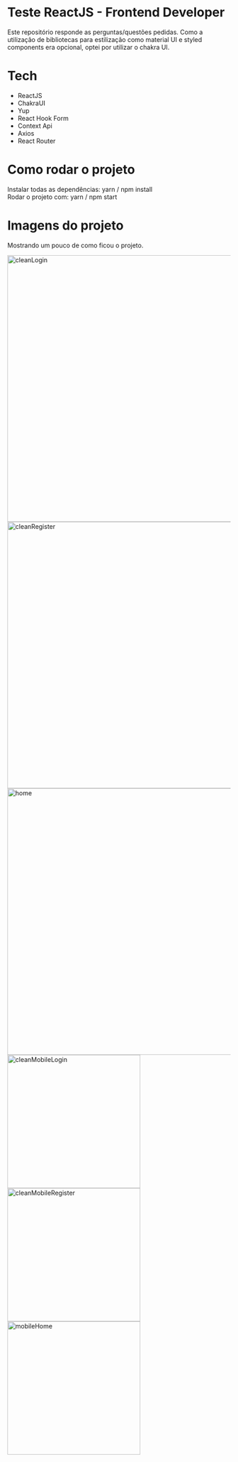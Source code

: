 # Teste ReactJS - Frontend Developer
  Este repositório responde as perguntas/questões pedidas. Como a utilização de bibliotecas para estilização como material UI e styled components era opcional, optei por utilizar o chakra UI.

# Tech
- ReactJS
- ChakraUI 
- Yup
- React Hook Form
- Context Api
- Axios
- React Router


# Como rodar o projeto
  Instalar todas as dependências: yarn / npm install<br>
  Rodar o projeto com: yarn / npm start

# Imagens do projeto
  Mostrando um pouco de como ficou o projeto.
  
 <div display='flex'>
 <div>
 <img alt="cleanLogin" src="https://user-images.githubusercontent.com/74067292/169629237-31353983-1e8f-4fea-b68e-9b3ec3780145.png" width="600"/>
 <img alt="cleanRegister" src="https://user-images.githubusercontent.com/74067292/169629294-e7c63d20-cef2-48cc-9013-6fab58702a39.png" width="600"/>
 <img alt="home" src="https://user-images.githubusercontent.com/74067292/169629309-9d09c94e-3bcc-40c1-85f3-e0ebe785c4ee.png" width="600"/><div></div>
 <img alt="cleanMobileLogin" src="https://user-images.githubusercontent.com/74067292/169629325-a983aaea-fd99-484d-b0b9-5693cda8c22c.png" width="300"/>
 <img alt="cleanMobileRegister" src="https://user-images.githubusercontent.com/74067292/169629328-b919517c-14f6-44de-a70b-a315b939b320.png" width="300"/>
 <img alt="mobileHome" src="https://user-images.githubusercontent.com/74067292/169629367-e8381ed6-9c2c-4a04-9401-a43b474d2b26.png" width="300"/>
  </div>
</div>
